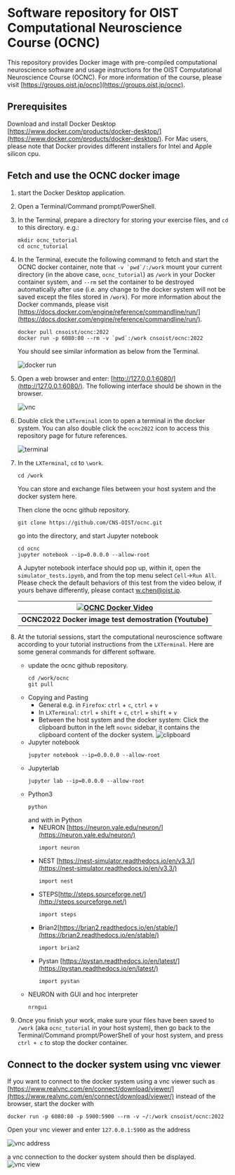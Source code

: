 # Software repository for OIST Computational Neuroscience Course (OCNC)

This repository provides Docker image with pre-compiled computational neuroscience software and usage instructions for the OIST Computational Neuroscience Course (OCNC). For more information of the course, please visit [https://groups.oist.jp/ocnc](https://groups.oist.jp/ocnc).

## Prerequisites
Download and install Docker Desktop [https://www.docker.com/products/docker-desktop/](https://www.docker.com/products/docker-desktop/). For Mac users, please note that Docker provides different installers for Intel and Apple silicon cpu.

## Fetch and use the OCNC docker image
1. start the Docker Desktop application.
2. Open a Terminal/Command prompt/PowerShell.
3. In the Terminal, prepare a directory for storing your exercise files, and `cd` to this directory. e.g.:
    ```
    mkdir ocnc_tutorial
    cd ocnc_tutorial
    ```
4. In the Terminal, execute the following command to fetch and start the OCNC docker container, note that ``-v `pwd`/:/work`` mount your current directory (in the above case, `ocnc_tutorial`) as `/work` in your Docker container system, and `--rm` set the container to be destroyed automatically after use (i.e. any change to the docker system will not be saved except the files stored in `/work`). For more information about the Docker commands, please visit [https://docs.docker.com/engine/reference/commandline/run/](https://docs.docker.com/engine/reference/commandline/run/).

    ```
    docker pull cnsoist/ocnc:2022
    docker run -p 6080:80 --rm -v `pwd`:/work cnsoist/ocnc:2022
    ```
    You should see similar information as below from the Terminal.

    ![docker run](images/1.png)

5. Open a web browser and enter: [http://127.0.0.1:6080/](http://127.0.0.1:6080/). The following interface should be shown in the browser.

    ![vnc](images/2.png)

6. Double click the `LXTerminal` icon to open a terminal in the docker system. You can also double click the `ocnc2022` icon to access this repository page for future references.

    ![terminal](images/3.png)

7. In the `LXTerminal`, `cd` to `\work`.
    ```
    cd /work
    ```
    You can store and exchange files between your host system and the docker system here.
    
    Then clone the ocnc github repository.
    ```
    git clone https://github.com/CNS-OIST/ocnc.git
    ```
    go into the directory, and start Jupyter notebook
    ```
    cd ocnc
    jupyter notebook --ip=0.0.0.0 --allow-root
    ```
    A Jupyter notebook interface should pop up, within it, open the `simulator_tests.ipynb`, and from the top menu select `Cell`->`Run All`.
    Please check the default behaviors of this test from the video below, if yours behave differently, please contact <w.chen@oist.jp>.

    | [![OCNC Docker Video](https://img.youtube.com/vi/vG2obB0_lDk/0.jpg)](https://www.youtube.com/watch?v=vG2obB0_lDk) |
    |:--:|
    | <b>OCNC2022 Docker image test demostration (Youtube)</b>|

8. At the tutorial sessions, start the computational neuroscience software according to your tutorial instructions from the `LXTerminal`. Here are some general commands for different software.
    * update the ocnc github repository.
        ```
        cd /work/ocnc
        git pull
        ```
    * Copying and Pasting
        * General e.g. in `Firefox`: `ctrl` + `c`, `ctrl` + `v` 
        * In `LXTerminal`: `ctrl` + `shift` + `c`, `ctrl` + `shift` + `v`
        * Between the host system and the docker system: Click the clipboard button in the left `novnc` sidebar, it contains the clipboard content of the docker system.
            ![clipboard](images/4.png)
    * Jupyter notebook
        ```
        jupyter notebook --ip=0.0.0.0 --allow-root
        ```
    * Jupyterlab
        ```
        jupyter lab --ip=0.0.0.0 --allow-root
        ```
    * Python3
        ```
        python
        ```
        and with in Python
        * NEURON [https://neuron.yale.edu/neuron/](https://neuron.yale.edu/neuron/)
            ```
            import neuron
            ```
        * NEST [https://nest-simulator.readthedocs.io/en/v3.3/](https://nest-simulator.readthedocs.io/en/v3.3/)
            ```
            import nest
            ```
        * STEPS[http://steps.sourceforge.net/](http://steps.sourceforge.net/)
            ```
            import steps
            ```
        * Brian2[https://brian2.readthedocs.io/en/stable/](https://brian2.readthedocs.io/en/stable/)
            ```
            import brian2
            ```
        * Pystan [https://pystan.readthedocs.io/en/latest/](https://pystan.readthedocs.io/en/latest/)
            ```
            import pystan
            ```
    * NEURON with GUI and hoc interpreter
        ```
        nrngui
        ```
9. Once you finish your work, make sure your files have been saved to `/work` (aka `ocnc_tutorial` in your host system), then go back to the Terminal/Command prompt/PowerShell of your host system, and press `ctrl + c` to stop the docker container.

## Connect to the docker system using vnc viewer

If you want to connect to the docker system using a vnc viewer such as [https://www.realvnc.com/en/connect/download/viewer/](https://www.realvnc.com/en/connect/download/viewer/) instead of the browser, start the docker with
```
docker run -p 6080:80 -p 5900:5900 --rm -v ~/:/work cnsoist/ocnc:2022
```
Open your vnc viewer and enter `127.0.0.1:5900` as the address

![vnc address](images/5.png)

a vnc connection to the docker system should then be displayed.
![vnc view](images/6.png)
